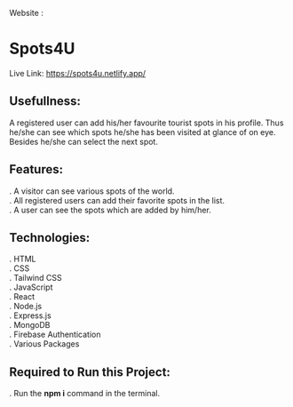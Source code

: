 Website : <h1>Spots4U</h1>
Live Link: https://spots4u.netlify.app/

<h2>Usefullness:</h2>
<p>A registered user can add his/her favourite tourist spots in his profile. Thus he/she can see which spots he/she has been visited at glance of on eye. Besides he/she can select the next spot. </p> 

<h2>Features:</h2>
. A visitor can see various spots of the world. </br>
. All registered users can add their favorite spots in the list. </br>
. A user can see the spots which are added by him/her. </br>

<h2>Technologies:</h2>
. HTML </br>
. CSS </br>
. Tailwind CSS </br>
. JavaScript </br>
. React </br>
. Node.js </br>
. Express.js </br>
. MongoDB </br>
. Firebase Authentication </br>
. Various Packages </br>

<h2>Required to Run this Project:</h2>
. Run the <b>npm i</b> command in the terminal.
